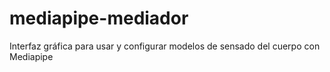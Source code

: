 # mediapipe-mediador
Interfaz gráfica para usar y configurar modelos de sensado del cuerpo con Mediapipe
